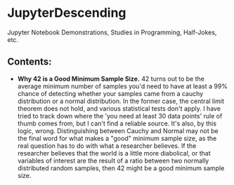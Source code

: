 # JupyterDescending
Jupyter Notebook Demonstrations, Studies in Programming, Half-Jokes, etc.

## Contents:
 - **Why 42 is a Good Minimum Sample Size.** 42 turns out to be the average minimum number of samples you'd need to have at least a 99% chance of detecting whether your samples came from a cauchy distribution or a normal distribution. In the former case, the central limit theorem does not hold, and various statistical tests don't apply. I have tried to track down where the 'you need at least 30 data points' rule of thumb comes from, but I can't find a reliable source. It's also, by this logic, wrong. Distinguishing between Cauchy and Normal may not be the final word for what makes a "good" minimum sample size, as the real question has to do with what a researcher believes. If the researcher believes that the world is a little more diabolical, or that variables of interest are the result of a ratio between two normally distributed random samples, then 42 might be a good minimum sample size.
